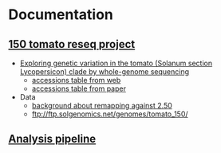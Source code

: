 # Documentation

## [150 tomato reseq project](150)


- [Exploring genetic variation in the tomato (Solanum section Lycopersicon) clade by
whole-genome sequencing](150/1504.05610.pdf)
  - [accessions table from web](150/150_Selected_Accessions.htm)
  - [accessions table from paper](150/tpj12616-sup-0011-tables1.xlsx)
- Data
  - [background about remapping against 2.50](150/README)
  - ftp://ftp.solgenomics.net/genomes/tomato_150/

## [Analysis pipeline](Pipeline.md)
